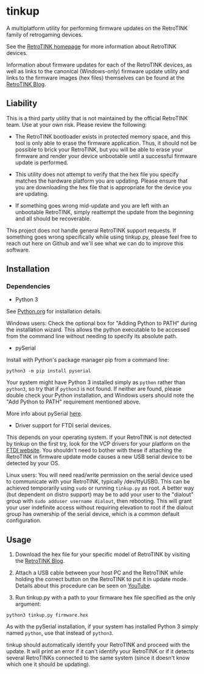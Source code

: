# tinkup

A multiplatform utility for performing firmware updates on the RetroTINK
family of retrogaming devices.

See the [RetroTINK homepage](https://www.retrotink.com) for more information
about RetroTINK devices.

Information about firmware updates for each of the RetroTINK devices, as well
as links to the canonical (Windows-only) firmware update utility and links to
the firmware images (hex files) themselves can be found at the [RetroTINK
Blog](https://www.retrotink.com/blog).

## Liability

This is a third party utility that is not maintained by the official RetroTINK
team. Use at your own risk. Please review the following:

- The RetroTINK bootloader exists in protected memory space, and this tool is
  only able to erase the firmware application. Thus, it should not be possible
to brick your RetroTINK, but you will be able to erase your firmware and render
your device unbootable until a successful firmware update is performed.

- This utility does not attempt to verify that the hex file you specify
  matches the hardware platform you are updating. Please ensure that you are
downloading the hex file that is appropriate for the device you are updating.

- If something goes wrong mid-update and you are left with an unbootable
  RetroTINK, simply reattempt the update from the beginning and all should be
recoverable.

This project does not handle general RetroTINK support requests. If something
goes wrong specifically while using tinkup.py, please feel free to reach out
here on Github and we'll see what we can do to improve this software.

## Installation

### Dependencies

- Python 3

See [Python.org](https://www.python.org) for installation details.

Windows users: Check the optional box for "Adding Python to PATH" during the
installation wizard. This allows the python executable to be accessed from the
command line without needing to specify its absolute path.

- pySerial

Install with Python's package manager pip from a command line:

`python3 -m pip install pyserial`

Your system might have Python 3 installed simply as `python` rather than
`python3`, so try that if `python3` is not found. If neither are found, please
double check your Python installation, and Windows users should note the "Add
Python to PATH" requirement mentioned above.

More info about pySerial [here](https://github.com/pyserial/pyserial).

- Driver support for FTDI serial devices.

This depends on your operating system. If your RetroTINK is not detected by
tinkup on the first try, look for the VCP drivers for your platform on the
[FTDI website](https://ftdichip.com/drivers/vcp-drivers/). You shouldn't need
to bother with these if attaching the RetroTINK in firmware update mode causes
a new USB serial device to be detected by your OS.

Linux users: You will need read/write permission on the serial device used to
communicate with your RetroTINK, typically /dev/ttyUSB0. This can be achieved
temporarily using `sudo` or running `tinkup.py` as root. A better way (but 
dependent on distro support) may be to add your user to the "dialout" group
with `sudo adduser username dialout`, then rebooting. This will grant your user
indefinite access without requiring elevation to root if the dialout group has
ownership of the serial device, which is a common default configuration.

## Usage

1. Download the hex file for your specific model of RetroTINK by visiting the
[RetroTINK Blog](https://www.retrotink.com/blog).

2. Attach a USB cable between your host PC and the RetroTINK while holding the
   correct button on the RetroTINK to put it in update mode. Details about this
procedure can be seen on [YouTube](https://www.youtube.com/watch?v=Bva0JXLoq7E).

3. Run tinkup.py with a path to your firmware hex file specified as the only
argument:

`python3 tinkup.py firmware.hex`

As with the pySerial installation, if your system has installed Python 3 simply
named `python`, use that instead of `python3`.

tinkup should automatically identify your RetroTINK and proceed with the
update. It will print an error if it can't identify your RetroTINK or if it
detects several RetroTINKs connected to the same system (since it doesn't know
which one it should be updating).

